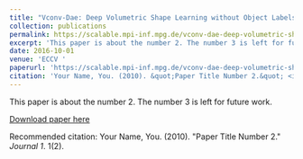 ```yaml
---
title: "Vconv-Dae: Deep Volumetric Shape Learning without Object Labels"
collection: publications
permalink: https://scalable.mpi-inf.mpg.de/vconv-dae-deep-volumetric-shape-learning-without-object-labels/
excerpt: 'This paper is about the number 2. The number 3 is left for future work.'
date: 2016-10-01
venue: 'ECCV '
paperurl: 'https://scalable.mpi-inf.mpg.de/vconv-dae-deep-volumetric-shape-learning-without-object-labels/'
citation: 'Your Name, You. (2010). &quot;Paper Title Number 2.&quot; <i>Journal 1</i>. 1(2).'
---
```

This paper is about the number 2. The number 3 is left for future work.

[Download paper here](http://academicpages.github.io/files/paper2.pdf)

Recommended citation: Your Name, You. (2010). "Paper Title Number 2." <i>Journal 1</i>. 1(2).
